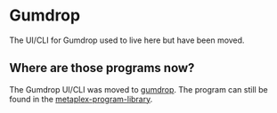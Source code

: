 # Gumdrop

The UI/CLI for Gumdrop used to live here but have been moved.

## Where are those programs now?

The Gumdrop UI/CLI was moved to [gumdrop](https://github.com/metaplex-foundation/gumdrop). The program can still be found in the [metaplex-program-library](https://github.com/metaplex-foundation/metaplex-program-library).
